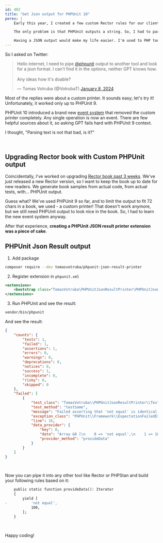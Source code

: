 ```yaml
---
id: 402
title: "Get Json output for PHPUnit 10"
perex: |
    Early this year, I created a few custom Rector rules for our client. It modified the code based on the PHPUnit error result report.

    The only problem is that PHPUnit outputs a string. So, I had to parse it manually with regexes.

    Having a JSON output would make my life easier. I'm used to PHP tools that provide the JSON out of the box, but I could not find it in PHPUnit.
---
```


So I asked on Twitter:

<blockquote class="twitter-tweet"><p lang="en" dir="ltr">Hello internet, I need to pipe <a href="https://twitter.com/PHPUnit?ref_src=twsrc%5Etfw">@phpunit</a> output to another tool and look for a json format. I can&#39;t find it in the options, neither GPT knows how.<br><br>Any ideas how it&#39;s doable?</p>&mdash; Tomas Votruba (@VotrubaT) <a href="https://twitter.com/VotrubaT/status/1744306260063801715?ref_src=twsrc%5Etfw">January 8, 2024</a></blockquote>

Most of the replies were about a custom printer. It sounds easy; let's try it! Unfortunately, it worked only up to PHPUnit 9.

PHPUnit 10 introduced a brand new [event system](https://localheinz.com/articles/2023/02/14/extending-phpunit-with-its-new-event-system/) that removed the custom printer completely. Any single operation is now an event. There are few helpful sources about it, so asking GPT fails hard with PHPUnit 9 context.

I thought, "Parsing text is not that bad, is it?"

<br>

## Upgrading Rector book with Custom PHPUnit output

Coincidentally, I've worked on upgrading [Rector book past 3 weeks](https://leanpub.com/rector-the-power-of-automated-refactoring/). We've just released a new Rector version, so I want to keep the book up to date for new readers. We generate book samples from actual code, from actual tests, with... PHPUnit output.

Guess what? We've used PHPUnit 9 so far, and to limit the output to fit 72 chars in a book, we used - a custom printer! That doesn't work anymore, but we still need PHPUnit output to look nice in the book. So, I had to learn the new event system anyway.

After that experience, **creating a PHPUnit JSON result printer extension was a piece of cake**.

## PHPUnit Json Result output

1. Add package

```bash
composer require --dev tomasvotruba/phpunit-json-result-printer
```

2. Register extension in `phpunit.xml`

```xml
<extensions>
    <bootstrap class="TomasVotruba\PHPUnitJsonResultPrinter\PHPUnitJsonResultPrinterExtension" />
</extensions>
```

3. Run PHPUnit and see the result:

```bash
vendor/bin/phpunit
```

And see the result:

```json
{
    "counts": {
        "tests": 1,
        "failed": 1,
        "assertions": 1,
        "errors": 0,
        "warnings": 0,
        "deprecations": 0,
        "notices": 0,
        "success": 1,
        "incomplete": 0,
        "risky": 0,
        "skipped": 0
    },
    "failed": [
        {
            "test_class": "TomasVotruba\\PHPUnitJsonResultPrinter\\Test\\OutputCleanerTest",
            "test_method": "testSame",
            "message": "Failed asserting that 'not equal' is identical to 100.",
            "exception_class": "PHPUnit\\Framework\\ExpectationFailedException",
            "line": 16,
            "data_provider": {
                "key": 0,
                "data": "Array &0 [\n    0 => 'not equal',\n    1 => 100,\n]",
                "provider_method": "provideData"
            }
        }
    ]
}
```

<br>

Now you can pipe it into any other tool like Rector or PHPStan and build your following rules based on it:

```diff
    public static function provideData(): Iterator
    {
        yield [
-           'not equal',
            100,
        ];
    }
```

<br>

Happy coding!
